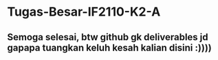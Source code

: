 # Tugas-Besar-IF2110-K2-A

## Semoga selesai, btw github gk deliverables jd gapapa tuangkan keluh kesah kalian disini :))))
